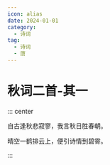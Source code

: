 ```yaml
---
icon: alias
date: 2024-01-01
category:
  - 诗词
tag:
  - 诗词
  - 唐
---
```


# 秋词二首-其一

<!-- more -->

::: center

自古逢秋悲寂寥，我言秋日胜春朝。

晴空一鹤排云上，便引诗情到碧霄。

:::